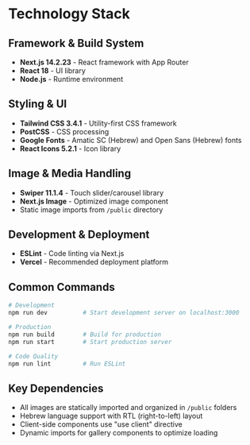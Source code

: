 # Technology Stack

## Framework & Build System
- **Next.js 14.2.23** - React framework with App Router
- **React 18** - UI library
- **Node.js** - Runtime environment

## Styling & UI
- **Tailwind CSS 3.4.1** - Utility-first CSS framework
- **PostCSS** - CSS processing
- **Google Fonts** - Amatic SC (Hebrew) and Open Sans (Hebrew) fonts
- **React Icons 5.2.1** - Icon library

## Image & Media Handling
- **Swiper 11.1.4** - Touch slider/carousel library
- **Next.js Image** - Optimized image component
- Static image imports from `/public` directory

## Development & Deployment
- **ESLint** - Code linting via Next.js
- **Vercel** - Recommended deployment platform

## Common Commands
```bash
# Development
npm run dev          # Start development server on localhost:3000

# Production
npm run build        # Build for production
npm run start        # Start production server

# Code Quality
npm run lint         # Run ESLint
```

## Key Dependencies
- All images are statically imported and organized in `/public` folders
- Hebrew language support with RTL (right-to-left) layout
- Client-side components use "use client" directive
- Dynamic imports for gallery components to optimize loading